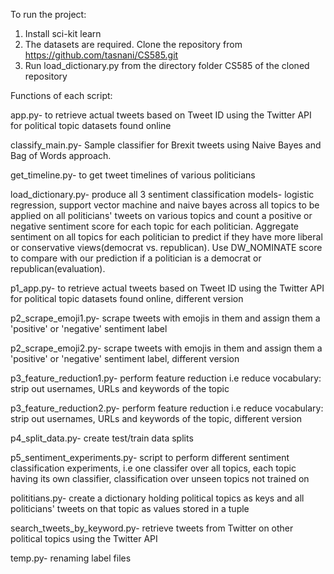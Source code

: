 To run the project: 
1) Install sci-kit learn
2) The datasets are required. Clone the repository from https://github.com/tasnani/CS585.git
3) Run load_dictionary.py from the directory folder CS585 of the cloned repository

Functions of each script:

app.py- to retrieve actual tweets based on Tweet ID using the Twitter API for political topic datasets found online

classify_main.py- Sample classifier for Brexit tweets using Naive Bayes and Bag of Words approach. 

get_timeline.py- to get tweet timelines of various politicians 

load_dictionary.py- produce all 3 sentiment classification models- logistic regression, support vector machine and naive bayes across all topics to be applied on all politicians' tweets on various topics and count a positive or negative sentiment score for each topic for each politician. Aggregate sentiment on all topics for each politician to predict if they have more liberal or conservative views(democrat vs. republican). Use DW_NOMINATE score to compare with our prediction if a politician is a democrat or republican(evaluation).

p1_app.py- to retrieve actual tweets based on Tweet ID using the Twitter API for political topic datasets found online, different version

p2_scrape_emoji1.py- scrape tweets with emojis in them and assign them a 'positive' or 'negative' sentiment label

p2_scrape_emoji2.py- scrape tweets with emojis in them and assign them a 'positive' or 'negative' sentiment label, different version

p3_feature_reduction1.py- perform feature reduction i.e reduce vocabulary: strip out usernames, URLs and keywords of the topic

p3_feature_reduction2.py- perform feature reduction i.e reduce vocabulary: strip out usernames, URLs and keywords of the topic, different version

p4_split_data.py- create test/train data splits

p5_sentiment_experiments.py- script to perform different sentiment classification experiments, i.e one classifer over all topics, each topic having its own classifier, classification over unseen topics not trained on

polititians.py- create a dictionary holding political topics as keys and all politicians' tweets on that topic as values stored in a tuple

search_tweets_by_keyword.py- retrieve tweets from Twitter on other political topics using the Twitter API

temp.py- renaming label files
